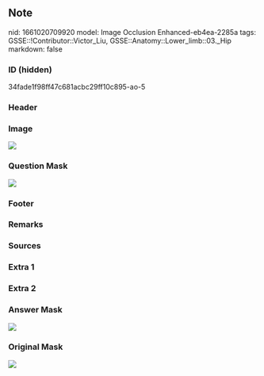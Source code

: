 ## Note
nid: 1661020709920
model: Image Occlusion Enhanced-eb4ea-2285a
tags: GSSE::!Contributor::Victor_Liu, GSSE::Anatomy::Lower_limb::03._Hip
markdown: false

### ID (hidden)
34fade1f98ff47c681acbc29ff10c895-ao-5

### Header


### Image
<img src="tmpoa9iv4tb.png">

### Question Mask
<img src="34fade1f98ff47c681acbc29ff10c895-ao-5-Q.svg">

### Footer


### Remarks


### Sources


### Extra 1


### Extra 2


### Answer Mask
<img src="34fade1f98ff47c681acbc29ff10c895-ao-5-A.svg">

### Original Mask
<img src="34fade1f98ff47c681acbc29ff10c895-ao-O.svg">
